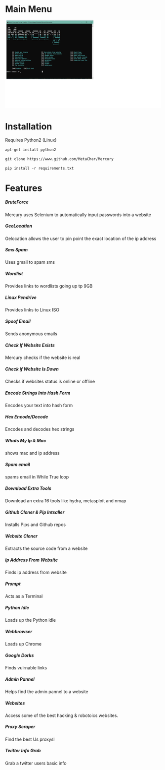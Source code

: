 
Main Menu
======

![Screenshot](preview.png)

Installation
=====
Requires Python2 (Linux)
```
apt-get install python2
```


```
git clone https://www.github.com/MetaChar/Mercury
```




```
pip install -r requirements.txt
```



Features
======

##### BruteForce
Mercury uses Selenium to automatically
input passwords into a website



##### GeoLocation
Gelocation allows the user to pin point the
exact location of the ip address



##### Sms Spam
Uses gmail to spam sms



##### Wordlist
Provides links to wordlists going up tp 9GB



##### Linux Pendrive
Provides links to Linux ISO



##### Spoof Email
Sends anonymous emails



##### Check If Website Exists
Mercury checks if the website is real



##### Check if Website Is Down
Checks if websites status is online or offline




##### Encode Strings Into Hash Form
Encodes your text into hash form




##### Hex Encode/Decode
Encodes and decodes hex strings 




##### Whats My Ip & Mac
shows mac and ip address





##### Spam email
spams email in While True loop




##### Download Extra Tools
Download an extra 16 tools like hydra, metasploit and nmap




#####  Github Cloner & Pip Intsaller
Installs Pips and Github repos





##### Website Cloner
Extracts the source code from a website





##### Ip Address From Website
Finds ip address from website




##### Prompt
Acts as a Terminal




##### Python Idle
Loads up the Python idle




##### Webbrowser
Loads up Chrome




##### Google Dorks
Finds vulrnable links




##### Admin Pannel
Helps find the admin pannel to a website



##### Websites
Access some of the best hacking & robotoics websites.



##### Proxy Scraper
Find the best Us proxys!



##### Twitter Info Grab

Grab a twitter users basic info
